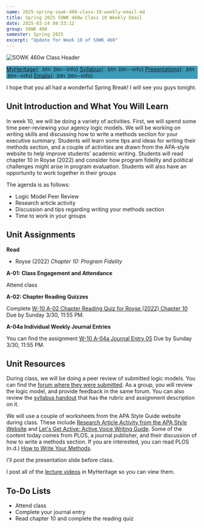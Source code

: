 ```yaml
---
name: 2025-spring-sowk-460-class-10-weekly-email.md
title: Spring 2025 SOWK 460w Class 10 Weekly Email
date: 2025-03-24 08:53:12
group: SOWK 460
semester: Spring 2025
excerpt: "Update for Week 10 of SOWK 460"
---
```


![SOWK 460w Class Header](https://jacobrcampbell.com/assets/media/2024-01-19-sowk-460w-email-header-image.jpg)

<div style="background-color: #3b9cba; width: 100%;" markdown="1">

[MyHeritage](https://myheritage.heritage.edu/ICS/Academics/SOWK/SOWK_460W/2425_SP-SOWK_460W-1/){: .btn .btn--info}
[Syllabus](https://jacobrcampbell.com/assets/media/2025-spring-sowk-460w-1-course-syllabus-campbell.pdf){: .btn .btn--info}
[Presentations](https://presentations.jacobrcampbell.com){: .btn .btn--info}
[Emails](https://jacobrcampbell.com/communications/){: .btn .btn--info}

</div>

I hope that you all had a wonderful Spring Break! I will see you guys tonight.

## Unit Introduction and What You Will Learn

In week 10, we will be doing a variety of activities. First, we will spend some time peer-reviewing your agency logic models. We will be working on writing skills and discussing how to write a methods section for your executive summary. Students will learn some tips and ideas for writing their methods section, and a couple of activities are drawn from the APA-style website to help improve students' academic writing. Students will read chapter 10 in Royse (2022) and consider how program fidelity and political challenges might arise in program evaluation. Students will also have an opportunity to work together in their groups

The agenda is as follows:

- Logic Model Peer Review
- Research article activity
- Discussion and tips regarding writing your methods section
- Time to work in your groups


## Unit Assignments

**Read**

- Royse (2022) _Chapter 10: Program Fidelity_

**A-01: Class Engagement and Attendance**

Attend class

**A-02: Chapter Reading Quizzes**

Complete [W-10 A-02 Chapter Reading Quiz for Royse (2022) Chapter 10](https://myheritage.heritage.edu/ICS/Academics/SOWK/SOWK_460W/2425_SP-SOWK_460W-1/Assignments.jnz?portlet=Coursework&screen=AssignmentDetailView&screenType=change&id=cf044752-6ae1-431f-a920-dd6f1e97abfd) Due by Sunday 3/30, 11:55 PM.

**A-04a Individual Weekly Journal Entries**

You can find the assignment [W-10 A-04a Journal Entry 05](https://myheritage.heritage.edu/ICS/Academics/SOWK/SOWK_460W/2425_SP-SOWK_460W-1/Assignments.jnz?portlet=Coursework&screen=AssignmentDetailView&screenType=change&id=3d93a121-3851-4bec-b1db-624e70481866) Due by Sunday 3/30, 11:55 PM.

## Unit Resources

During class, we will be doing a peer review of submitted logic models. You can find the [forum where they were submitted](https://myheritage.heritage.edu/ICS/Academics/SOWK/SOWK_460W/2425_SP-SOWK_460W-1/W-06_224-32.jnz?portlet=Group_Discussion_Forums&screen=TopicView&screenType=change&id=d37955b3-db3b-49a9-bd75-3ddc23a3c148). As a group, you will review the logic model, and provide feedback in the same forum. You can also review the [syllabus handout](https://myheritage.heritage.edu/ICS/Portlets/ICS/Handoutportlet/viewhandler.ashx?handout_id=a2a11be2-095a-478a-a40c-bcdb9b3c5a89) that has the rubric and assignment description on it.

We will use a couple of worksheets from the APA Style Guide website during class. These include [Research Article Activity from the APA Style Website](https://apastyle.apa.org/instructional-aids/apa-style-research-activity.pdf) and [Let's Get Active: Active Voice Writing Guide](https://apastyle.apa.org/instructional-aids/active-voice.pdf). Some of the content today comes from PLOS, a journal publisher, and their discussion of how to write a methods section. If you are interested, you can read PLOS (n.d.) [How to Write Your Methods](https://plos.org/resource/how-to-write-your-methods/).

I'll post the presentation slide before class.

I post all of the [lecture videos](https://myheritage.heritage.edu/ICS/Academics/SOWK/SOWK_460W/2425_SP-SOWK_460W-1/Lecture_Videos.jnz) in MyHeritage so you can view them. 

## To-Do Lists

- Attend class
- Complete your journal entry
- Read chapter 10 and complete the reading quiz
